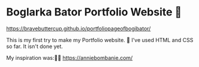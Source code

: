 # Boglarka Bator Portfolio Website 🎊

https://bravebuttercup.github.io/portfoliopageofbogibator/

This is my first try to make my Portfolio website. 🤩
I've used HTML and CSS so far. It isn't done yet.

My inspiration was:👍🏻
https://anniebombanie.com/ 




